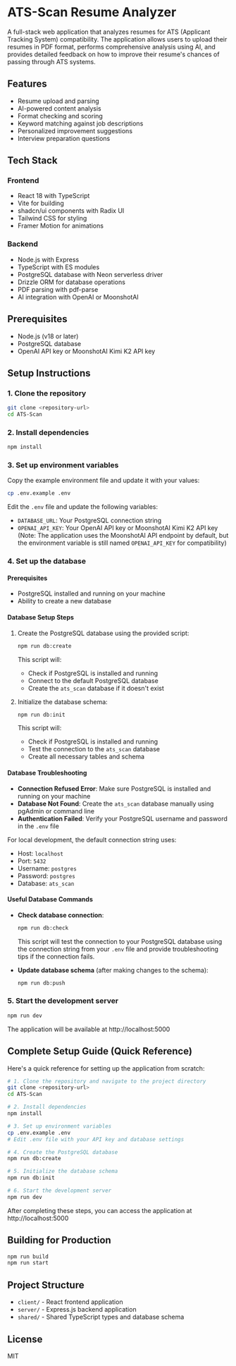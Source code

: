 # ATS-Scan Resume Analyzer

A full-stack web application that analyzes resumes for ATS (Applicant Tracking System) compatibility. The application allows users to upload their resumes in PDF format, performs comprehensive analysis using AI, and provides detailed feedback on how to improve their resume's chances of passing through ATS systems.

## Features

- Resume upload and parsing
- AI-powered content analysis
- Format checking and scoring
- Keyword matching against job descriptions
- Personalized improvement suggestions
- Interview preparation questions

## Tech Stack

### Frontend
- React 18 with TypeScript
- Vite for building
- shadcn/ui components with Radix UI
- Tailwind CSS for styling
- Framer Motion for animations

### Backend
- Node.js with Express
- TypeScript with ES modules
- PostgreSQL database with Neon serverless driver
- Drizzle ORM for database operations
- PDF parsing with pdf-parse
- AI integration with OpenAI or MoonshotAI

## Prerequisites

- Node.js (v18 or later)
- PostgreSQL database
- OpenAI API key or MoonshotAI Kimi K2 API key

## Setup Instructions

### 1. Clone the repository

```bash
git clone <repository-url>
cd ATS-Scan
```

### 2. Install dependencies

```bash
npm install
```

### 3. Set up environment variables

Copy the example environment file and update it with your values:

```bash
cp .env.example .env
```

Edit the `.env` file and update the following variables:
- `DATABASE_URL`: Your PostgreSQL connection string
- `OPENAI_API_KEY`: Your OpenAI API key or MoonshotAI Kimi K2 API key (Note: The application uses the MoonshotAI API endpoint by default, but the environment variable is still named `OPENAI_API_KEY` for compatibility)

### 4. Set up the database

#### Prerequisites

- PostgreSQL installed and running on your machine
- Ability to create a new database

#### Database Setup Steps

1. Create the PostgreSQL database using the provided script:

   ```bash
   npm run db:create
   ```

   This script will:
   - Check if PostgreSQL is installed and running
   - Connect to the default PostgreSQL database
   - Create the `ats_scan` database if it doesn't exist

2. Initialize the database schema:

   ```bash
   npm run db:init
   ```

   This script will:
   - Check if PostgreSQL is installed and running
   - Test the connection to the `ats_scan` database
   - Create all necessary tables and schema

#### Database Troubleshooting

- **Connection Refused Error**: Make sure PostgreSQL is installed and running on your machine
- **Database Not Found**: Create the `ats_scan` database manually using pgAdmin or command line
- **Authentication Failed**: Verify your PostgreSQL username and password in the `.env` file

For local development, the default connection string uses:
- Host: `localhost`
- Port: `5432`
- Username: `postgres`
- Password: `postgres`
- Database: `ats_scan`

#### Useful Database Commands

- **Check database connection**:
  ```bash
  npm run db:check
  ```
  This script will test the connection to your PostgreSQL database using the connection string from your `.env` file and provide troubleshooting tips if the connection fails.

- **Update database schema** (after making changes to the schema):
  ```bash
  npm run db:push
  ```

### 5. Start the development server

```bash
npm run dev
```

The application will be available at http://localhost:5000

## Complete Setup Guide (Quick Reference)

Here's a quick reference for setting up the application from scratch:

```bash
# 1. Clone the repository and navigate to the project directory
git clone <repository-url>
cd ATS-Scan

# 2. Install dependencies
npm install

# 3. Set up environment variables
cp .env.example .env
# Edit .env file with your API key and database settings

# 4. Create the PostgreSQL database
npm run db:create

# 5. Initialize the database schema
npm run db:init

# 6. Start the development server
npm run dev
```

After completing these steps, you can access the application at http://localhost:5000

## Building for Production

```bash
npm run build
npm run start
```

## Project Structure

- `client/` - React frontend application
- `server/` - Express.js backend application
- `shared/` - Shared TypeScript types and database schema

## License

MIT